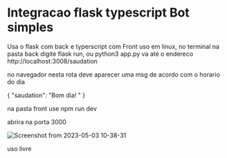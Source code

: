 # Integracao flask typescript Bot simples

Usa o flask com back e typerscript com Front
uso em linux, no terminal na pasta back digite flask run, ou python3 app.py
va até o endereco 
http://localhost:3008/saudation

no navegador nesta rota deve aparecer uma msg de acordo com o horario do dia

{
  "saudation": "Bom dia! "
}

na pasta front use npm run dev

abrira na porta 3000

![Screenshot from 2023-05-03 10-38-31](https://user-images.githubusercontent.com/85029465/236037835-65065cee-1208-4d66-bde9-cc5128282959.png)

uso livre
